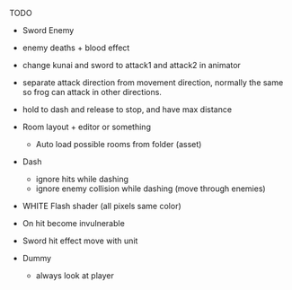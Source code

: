 TODO

* Sword Enemy

* enemy deaths + blood effect

* change kunai and sword to attack1 and attack2 in animator

* separate attack direction from movement direction, normally the same so frog can attack in other directions.

* hold to dash and release to stop, and have max distance

* Room layout + editor or something
  - Auto load possible rooms from folder (asset)

* Dash
  - ignore hits while dashing
  - ignore enemy collision while dashing (move through enemies)

* WHITE Flash shader (all pixels same color)

* On hit become invulnerable

* Sword hit effect move with unit

* Dummy
  - always look at player